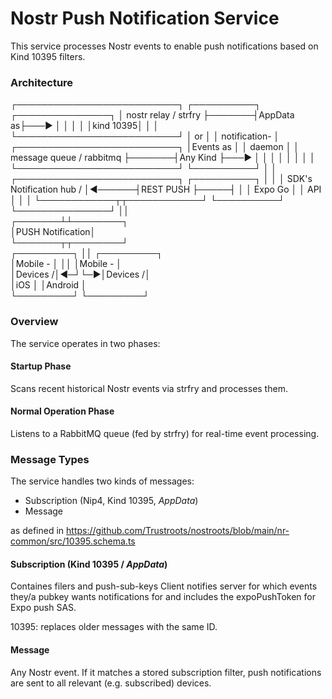 # Nostr Push Notification Service

This service processes Nostr events to enable push notifications based on Kind 10395 filters.

### Architecture
┌──────────────────────────┐       ┌──────────┐     ┌───────────────┐
│ nostr relay / strfry     ├───────┤AppData as├───► │               │
│                          │       │kind 10395│     │               │
└──────────────────────────┘       │   or     │     │ notification- │
┌──────────────────────────┐       │Events as │     │ daemon        │
│ message queue / rabbitmq ├───────┤Any Kind  ├───► │               │
│                          │       │          │     │               │
└──────────────────────────┘       └──────────┘     │               │
┌──────────────────────────┐       ┌──────────┐     │               │
│ SDK's Notification hub / │◄──────┤REST PUSH ├─────┤               │
│       Expo Go            │       │   API    │     │               │
└────────────┬┬────────────┘       └──────────┘     └───────────────┘
             ││                                                      
     ┌───────┴┴────────┐                                             
     │PUSH Notification│                                             
     └───────┬┬────────┘                                             
┌─────────┐  ││  ┌─────────┐                                         
│Mobile - │  ││  │Mobile - │                                         
│Devices /│◄─┘└─►│Devices /│                                         
│iOS      │      │Android  │                                         
└─────────┘      └─────────┘                                         

### Overview

The service operates in two phases:

#### Startup Phase

Scans recent historical Nostr events via strfry and processes them.

#### Normal Operation Phase

Listens to a RabbitMQ queue (fed by strfry) for real-time event processing.

### Message Types

The service handles two kinds of messages:

- Subscription (Nip4, Kind 10395, _AppData_)
- Message

as defined in https://github.com/Trustroots/nostroots/blob/main/nr-common/src/10395.schema.ts

#### Subscription (Kind 10395 / _AppData_)

Containes filers and push-sub-keys
Client notifies server for which events they/a pubkey wants notifications for and includes the expoPushToken for Expo push SAS.

10395: replaces older messages with the same ID.

#### Message

Any Nostr event. If it matches a stored subscription filter, push notifications are sent to all relevant (e.g. subscribed) devices.
